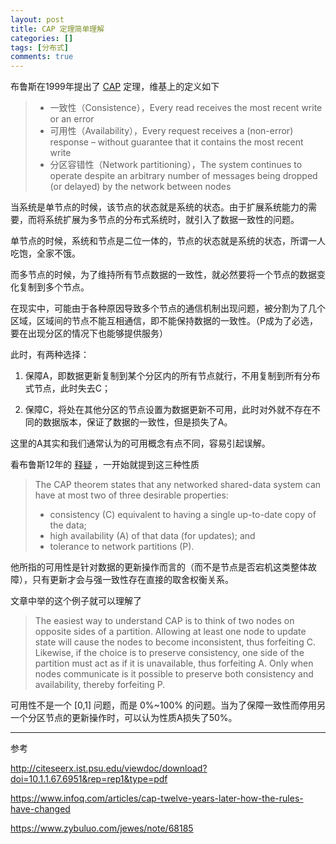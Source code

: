 ```yaml
---
layout: post
title: CAP 定理简单理解
categories: []
tags: [分布式]
comments: true
---
```


布鲁斯在1999年提出了 [CAP](https://zh.wikipedia.org/wiki/CAP%E5%AE%9A%E7%90%86) 定理，维基上的定义如下

>+ 一致性（Consistence），Every read receives the most recent write or an error
>+ 可用性（Availability），Every request receives a (non-error) response – without guarantee that it contains the most recent write
>+ 分区容错性（Network partitioning），The system continues to operate despite an arbitrary number of messages being dropped (or delayed) by the network between nodes


当系统是单节点的时候，该节点的状态就是系统的状态。由于扩展系统能力的需要，而将系统扩展为多节点的分布式系统时，就引入了数据一致性的问题。

单节点的时候，系统和节点是二位一体的，节点的状态就是系统的状态，所谓一人吃饱，全家不饿。

而多节点的时候，为了维持所有节点数据的一致性，就必然要将一个节点的数据变化复制到多个节点。

在现实中，可能由于各种原因导致多个节点的通信机制出现问题，被分割为了几个区域，区域间的节点不能互相通信，即不能保持数据的一致性。（P成为了必选，要在出现分区的情况下也能够提供服务）

此时，有两种选择：

1. 保障A，即数据更新复制到某个分区内的所有节点就行，不用复制到所有分布式节点，此时失去C；

2. 保障C，将处在其他分区的节点设置为数据更新不可用，此时对外就不存在不同的数据版本，保证了数据的一致性，但是损失了A。

这里的A其实和我们通常认为的可用概念有点不同，容易引起误解。

看布鲁斯12年的 [释疑](https://www.infoq.com/articles/cap-twelve-years-later-how-the-rules-have-changed) ，一开始就提到这三种性质

>The CAP theorem states that any networked shared-data system can have at most two of three desirable properties:
>+ consistency (C) equivalent to having a single up-to-date copy of the data;
>+ high availability (A) of that data (for updates); and
>+ tolerance to network partitions (P).

他所指的可用性是针对数据的更新操作而言的（而不是节点是否宕机这类整体故障），只有更新才会与强一致性存在直接的取舍权衡关系。

文章中举的这个例子就可以理解了
>The easiest way to understand CAP is to think of two nodes on opposite sides of a partition. Allowing at least one node to update state will cause the nodes to become inconsistent, thus forfeiting C. Likewise, if the choice is to preserve consistency, one side of the partition must act as if it is unavailable, thus forfeiting A. Only when nodes communicate is it possible to preserve both consistency and availability, thereby forfeiting P.

可用性不是一个 [0,1] 问题，而是 0%~100% 的问题。当为了保障一致性而停用另一个分区节点的更新操作时，可以认为性质A损失了50%。





---
参考

http://citeseerx.ist.psu.edu/viewdoc/download?doi=10.1.1.67.6951&rep=rep1&type=pdf

https://www.infoq.com/articles/cap-twelve-years-later-how-the-rules-have-changed

https://www.zybuluo.com/jewes/note/68185